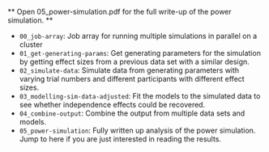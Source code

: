 ** Open 05_power-simulation.pdf for the full write-up of the power simulation. **

- `00_job-array`: Job array for running multiple simulations in parallel on a cluster
- `01_get-generating-params`: Get generating parameters for the simulation by getting effect sizes from a previous data set with a similar design. 
- `02_simulate-data`: Simulate data from generating parameters with varying trial numbers and different participants with different effect sizes. 
- `03_modelling-sim-data-adjusted`: Fit the models to the simulated data to see whether independence effects could be recovered.
- `04_combine-output`: Combine the output from multiple data sets and models. 
- `05_power-simulation`: Fully written up analysis of the power simulation. Jump to here if you are just interested in reading the results. 